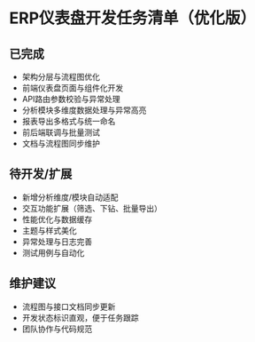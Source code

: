 # ERP仪表盘开发任务清单（优化版）

## 已完成
- 架构分层与流程图优化
- 前端仪表盘页面与组件化开发
- API路由参数校验与异常处理
- 分析模块多维度数据处理与异常高亮
- 报表导出多格式与统一命名
- 前后端联调与批量测试
- 文档与流程图同步维护

## 待开发/扩展
- 新增分析维度/模块自动适配
- 交互功能扩展（筛选、下钻、批量导出）
- 性能优化与数据缓存
- 主题与样式美化
- 异常处理与日志完善
- 测试用例与自动化

## 维护建议
- 流程图与接口文档同步更新
- 开发状态标识直观，便于任务跟踪
- 团队协作与代码规范
